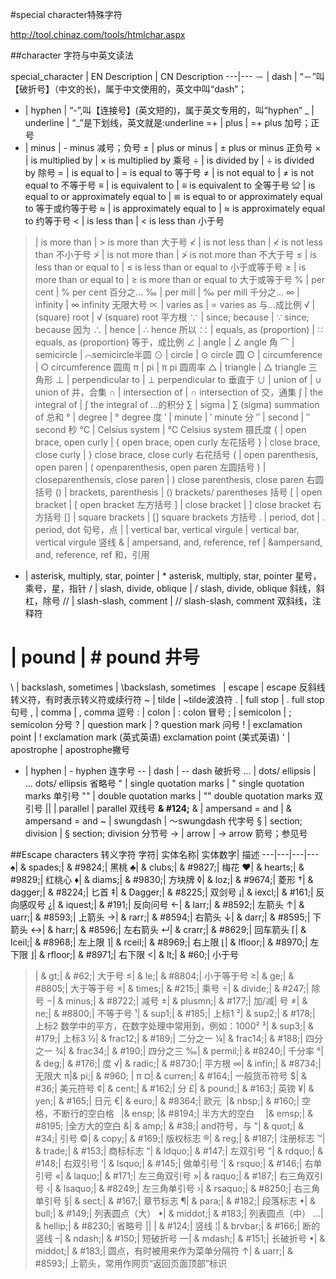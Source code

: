 #special character特殊字符

http://tool.chinaz.com/tools/htmlchar.aspx

##character 字符与中英文读法

special_character | EN Description | CN Description
---|---
－ |	dash |	“－”叫【破折号】（中文的长)，属于中文使用的，英文中叫“dash”；
- |	hyphen |	“-”,叫【连接号】(英文短的)，属于英文专用的，叫“hyphen”
_ |	underline |	“_”是下划线，英文就是:underline
=+ |	plus |	=+ plus 加号；正号
- |	minus |	- minus 减号；负号
± |	plus or minus |	± plus or minus 正负号
× |	is multiplied by  |	× is multiplied by 乘号
÷ |	is divided by |	÷ is divided by 除号
= |	is equal to  |	= is equal to 等于号
≠ |	is not equal to |	≠ is not equal to 不等于号
≡ |	is equivalent to |	≡ is equivalent to 全等于号
≌ |	is equal to or approximately equal to |	≌ is equal to or approximately equal to 等于或约等于号
≈ |	is approximately equal to |	≈ is approximately equal to 约等于号
< |	is less than  |	< is less than 小于号
> |	is more than |	> is more than 大于号
≮ |	is not less than |	≮ is not less than 不小于号
≯ |	is not more than |	≯ is not more than 不大于号
≤ |	is less than or equal to |	≤ is less than or equal to 小于或等于号
≥ |	is more than or equal to |	≥ is more than or equal to 大于或等于号
% |	per cent |	% per cent 百分之...
‰ |	per mill |	‰ per mill 千分之...
∞ |	infinity |	∞ infinity 无限大号
∝ |	varies as |	∝ varies as 与...成比例
√ |	(square) root |	√ (square) root 平方根
∵ |	since; because |	∵ since; because 因为
∴ |	hence |	∴ hence 所以
∷ |	equals, as (proportion) |	∷ equals, as (proportion) 等于，成比例
∠ |	angle |	∠ angle 角
⌒ |	semicircle |	⌒semicircle半圆
⊙ |	circle |	⊙ circle 圆
○ |	circumference |	○ circumference 圆周
π |	pi |	π pi 圆周率
△ |	triangle |	△ triangle 三角形
⊥ |	perpendicular to |	⊥ perpendicular to 垂直于
∪ |	union of |	∪ union of 并，合集
∩ |	intersection of |	∩ intersection of 交，通集
∫ |	the integral of |	∫ the integral of ...的积分
∑ |	sigma  |	∑ (sigma) summation of 总和
° |	degree |	° degree 度
′ |	minute |	′ minute 分
″ |	second |	″ second 秒
℃ |	Celsius system |	℃ Celsius system 摄氏度
{ |	open brace, open curly |	{ open brace, open curly 左花括号
} |	close brace, close curly |	} close brace, close curly 右花括号
( |	open parenthesis, open paren |	( openparenthesis, open paren 左圆括号
) |	closeparenthensis, close paren |	) close parenthesis, close paren 右圆括号
() |	brackets, parenthesis |	() brackets/ parentheses 括号
[ |	open bracket |	[ open bracket 左方括号
] |	close bracket |	] close bracket 右方括号
[] |	square brackets |	[] square brackets 方括号
. |	period, dot |	. period, dot 句号，点
&#124; |	vertical bar, vertical virgule |  vertical bar, vertical virgule 竖线
& |	ampersand, and, reference, ref |	&ampersand, and, reference, ref 和，引用
* |	asterisk, multiply, star, pointer |	* asterisk, multiply, star, pointer 星号，乘号，星，指针
/ |	slash, divide, oblique |	/ slash, divide, oblique 斜线，斜杠，除号
// |	slash-slash, comment |	// slash-slash, comment 双斜线，注释符
# |	pound |	# pound 井号
\ |	backslash, sometimes |	\backslash, sometimes
&nbsp; |	escape |	escape 反斜线转义符，有时表示转义符或续行符
~ |	tilde |	~tilde波浪符
. |	full stop |	. full stop 句号
, |	comma |	, comma 逗号
: |	colon |	: colon 冒号
; |	semicolon |	; semicolon 分号
? |	question mark |	? question mark 问号
! |	exclamation point |	! exclamation mark (英式英语) exclamation point (美式英语)
' |	apostrophe |	apostrophe撇号
- |	hyphen |	- hyphen 连字号
-- |	dash |	-- dash 破折号
... |	dots/ ellipsis |	... dots/ ellipsis 省略号
" |	single quotation marks |	" single quotation marks 单引号
"" |	double quotation marks |	"" double quotation marks 双引号
&#124;&#124; |	parallel | parallel 双线号 **& #124;**
& |	ampersand = and |	& ampersand = and
~ |	swungdash |	～swungdash 代字号
§ |	section; division |	§ section; division 分节号
→ |	arrow |	→ arrow 箭号；参见号

##Escape characters 转义字符
字符| 实体名称| 实体数字| 描述
---|---|---|---
♠| & spades;| & #9824;| 黑桃
♣| & clubs;| & #9827;| 梅花
♥| & hearts;| & #9829;| 红桃心
♦| & diams;| & #9830;| 方块牌
◊| & loz;| & #9674;| 菱形
†| & dagger;| & #8224;| 匕首
‡| & Dagger;| & #8225;| 双剑号
¡| & iexcl;| & #161;| 反向感叹号
¿| & iquest;| & #191;| 反向问号
←| & larr;| & #8592;| 左箭头
↑| & uarr;| & #8593;| 上箭头
→| & rarr;| & #8594;| 右箭头
↓| & darr;| & #8595;| 下箭头
↔| & harr;| & #8596;| 左右箭头
↵| & crarr;| & #8629;| 回车箭头
⌈| & lceil;| & #8968;| 左上限
⌉| & rceil;| & #8969;| 右上限
⌊| & lfloor;| & #8970;| 左下限
⌋| & rfloor;| & #8971;| 右下限
<| & lt;| & #60;| 小于号
>| & gt;| & #62;| 大于号
≤| & le;| & #8804;| 小于等于号
≥| & ge;| & #8805;| 大于等于号
×| & times;| & #215;| 乘号
÷| & divide;| & #247;| 除号
−| & minus;| & #8722;| 减号
±| & plusmn;| & #177;| 加/减| 号
≠| & ne;| & #8800;| 不等于号
¹| & sup1;| & #185;| 上标1
²| & sup2;| & #178;| 上标2 数学中的平方，在数字处理中常用到，例如：1000²
³| & sup3;| & #179;| 上标3
½| & frac12;| & #189;| 二分之一
¼| & frac14;| & #188;| 四分之一
¾| & frac34;| & #190;| 四分之三
‰| & permil;| & #8240;| 千分率
°| & deg;| & #176;| 度
√| & radic;| & #8730;| 平方根
∞| & infin;| & #8734;| 无限大
π|& pi;| & #960; | π
¤| & curren;| & #164;| 一般货币符号
$| & #36;| 美元符号
¢| & cent;| & #162;| 分
£| & pound;| & #163;| 英镑
¥| & yen;| & #165;| 日元
€| & euro;| & #8364;| 欧元
&nbsp;|& nbsp;| & #160;| 空格，不断行的空白格
&ensp;|& ensp; |& #8194;| 半方大的空白
&emsp;|& emsp;| & #8195; |全方大的空白
&| & amp;| & #38;| and符号，与
"| & quot;| & #34;| 引号
©| & copy;| & #169;| 版权标志
®| & reg;| & #187;| 注册标志
™| & trade;| & #153;| 商标标志
“| & ldquo;| & #147;| 左双引号
”| & rdquo;| & #148;| 右双引号
‘| & lsquo;| & #145;| 做单引号
’| & rsquo;| & #146;| 右单引号
«| & laquo;| & #171;| 左三角双引号
»| & raquo;| & #187;| 右三角双引号
‹| & lsaquo;| & #8249;| 左三角单引号
›| & rsaquo;| & #8250;| 右三角单引号
§| & sect;| & #167;| 章节标志
¶| & para;| & #182;| 段落标志
•| & bull;| & #149;| 列表圆点（大）
•| & middot;| & #183;| 列表圆点（中）
…| & hellip;| & #8230;| 省略号
&#124;| | & #124;| 竖线
&#166;| & brvbar;| & #166;| 断的竖线
–| & ndash;| & #150;| 短破折号
—| & mdash;| & #151;| 长破折号
•| & middot;| & #183;| 圆点，有时被用来作为菜单分隔符
↑| & uarr;| & #8593;| 上箭头，常用作网页“返回页面顶部”标识